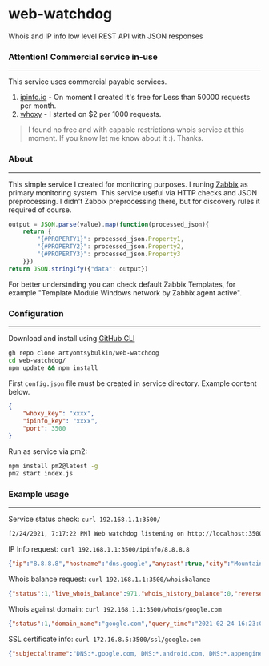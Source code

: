 # web-watchdog
Whois and IP info low level REST API with JSON responses
### Attention! Commercial service in-use
---
This service uses commercial payable services.
1. [ipinfo.io](ipinfo.io) - On moment I created it's free for Less than 50000 requests per month.
2. [whoxy](whoxy.com) - I started on $2 per 1000 requests.
> I found no free and with capable restrictions whois service at this moment. If you know let me know about it :). Thanks.
### About
---
This simple service I created for monitoring purposes. I runing [Zabbix](https://www.zabbix.com/) as primary monitoring system. This service useful via HTTP checks and JSON preprocessing. I didn't Zabbix preprocessing there, but for discovery rules it required of course.
```javascript
output = JSON.parse(value).map(function(processed_json){
    return {
        "{#PROPERTY1}": processed_json.Property1,
        "{#PROPERTY2}": processed_json.Property2,
        "{#PROPERTY3}": processed_json.Property3
    }})
return JSON.stringify({"data": output})
```
For better understnding you can check default Zabbix Templates, for example "Template Module Windows network by Zabbix agent active".

### Configuration
---
Download and install using [GitHub CLI](https://cli.github.com/)
```bash
gh repo clone artyomtsybulkin/web-watchdog
cd web-watchdog/
npm update && npm install
```
First `config.json` file must be created in service directory. Example content below.
```json
{
    "whoxy_key": "xxxx",
    "ipinfo_key": "xxxx",
    "port": 3500
}
```
Run as service via pm2:
```bash
npm install pm2@latest -g
pm2 start index.js
```
### Example usage
---
Service status check: `curl 192.168.1.1:3500/`
```bash
[2/24/2021, 7:17:22 PM] Web watchdog listening on http://localhost:3500
```
IP Info request: `curl 192.168.1.1:3500/ipinfo/8.8.8.8`
```json
{"ip":"8.8.8.8","hostname":"dns.google","anycast":true,"city":"Mountain View","region":"California","country":"United States","loc":"37.4056,-122.0775","org":"AS15169 Google LLC","postal":"94043","timezone":"America/Los_Angeles","countryCode":"US"}
```
Whois balance request: `curl 192.168.1.1:3500/whoisbalance`
```json
{"status":1,"live_whois_balance":971,"whois_history_balance":0,"reverse_whois_balance":0}
```
Whois against domain: `curl 192.168.1.1:3500/whois/google.com`
```json
{"status":1,"domain_name":"google.com","query_time":"2021-02-24 16:23:00","whois_server":"whois.markmonitor.com","domain_registered":"yes","create_date":"1997-09-15","update_date":"2019-09-09","expiry_date":"2028-09-13","domain_registrar":{"iana_id":292,"registrar_name":"MarkMonitor, Inc.","whois_server":"whois.markmonitor.com","website_url":"http://www.markmonitor.com","email_address":"abusecomplaints@markmonitor.com","phone_number":"+1.2083895770"},"registrant_contact":{"full_name":"Google LLC","company_name":"Google LLC","state_name":"CA","country_name":"United States","country_code":"US"},"administrative_contact":{"full_name":"Google LLC","company_name":"Google LLC","state_name":"CA","country_name":"United States","country_code":"US"},"technical_contact":{"full_name":"Google LLC","company_name":"Google LLC","state_name":"CA","country_name":"United States","country_code":"US"},"name_servers":["ns1.google.com","ns2.google.com","ns3.google.com","ns4.google.com"],"domain_status":["clientDeleteProhibited","clientTransferProhibited","clientUpdateProhibited","serverDeleteProhibited","serverTransferProhibited","serverUpdateProhibited"],"query_stats":{"api_credits_charged":1,"whois_retrieval_time":4.08,"user_ip_address":"37.113.46.68"}}
```
SSL certificate info: `curl 172.16.8.5:3500/ssl/google.com`
```json
{"subjectaltname":"DNS:*.google.com, DNS:*.android.com, DNS:*.appengine.google.com, DNS:*.bdn.dev, DNS:*.cloud.google.com, DNS:*.crowdsource.google.com, DNS:*.datacompute.google.com, DNS:*.flash.android.com, DNS:*.g.co, DNS:*.gcp.gvt2.com, DNS:*.gcpcdn.gvt1.com, DNS:*.ggpht.cn, DNS:*.gkecnapps.cn, DNS:*.google-analytics.com, DNS:*.google.ca, DNS:*.google.cl, DNS:*.google.co.in, DNS:*.google.co.jp, DNS:*.google.co.uk, DNS:*.google.com.ar, DNS:*.google.com.au, DNS:*.google.com.br, DNS:*.google.com.co, DNS:*.google.com.mx, DNS:*.google.com.tr, DNS:*.google.com.vn, DNS:*.google.de, DNS:*.google.es, DNS:*.google.fr, DNS:*.google.hu, DNS:*.google.it, DNS:*.google.nl, DNS:*.google.pl, DNS:*.google.pt, DNS:*.googleadapis.com, DNS:*.googleapis.cn, DNS:*.googlecnapps.cn, DNS:*.googlecommerce.com, DNS:*.googlevideo.com, DNS:*.gstatic.cn, DNS:*.gstatic.com, DNS:*.gstaticcnapps.cn, DNS:*.gvt1.com, DNS:*.gvt2.com, DNS:*.metric.gstatic.com, DNS:*.urchin.com, DNS:*.url.google.com, DNS:*.wear.gkecnapps.cn, DNS:*.youtube-nocookie.com, DNS:*.youtube.com, DNS:*.youtubeeducation.com, DNS:*.youtubekids.com, DNS:*.yt.be, DNS:*.ytimg.com, DNS:android.clients.google.com, DNS:android.com, DNS:developer.android.google.cn, DNS:developers.android.google.cn, DNS:g.co, DNS:ggpht.cn, DNS:gkecnapps.cn, DNS:goo.gl, DNS:google-analytics.com, DNS:google.com, DNS:googlecnapps.cn, DNS:googlecommerce.com, DNS:source.android.google.cn, DNS:urchin.com, DNS:www.goo.gl, DNS:youtu.be, DNS:youtube.com, DNS:youtubeeducation.com, DNS:youtubekids.com, DNS:yt.be","asn1Curve":"prime256v1","nistCurve":"P-256","valid_from":1611651660,"valid_to":1618909259,"serialNumber":"9AA92508FA1B7FA90500000000874A26"}
```